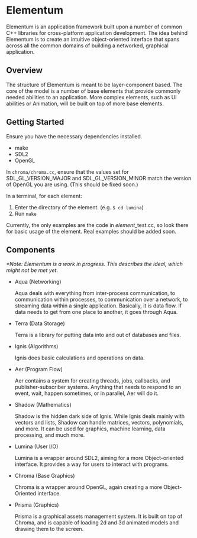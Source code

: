 Elementum
=========

Elementum is an application framework built upon a number of common C++
libraries for cross-platform application development. The idea behind
Elementum is to create an intuitive object-oriented interface that spans
across all the common domains of building a networked, graphical application.

Overview
--------

The structure of Elementum is meant to be layer-component based. The core of
the model is a number of base elements that provide commonly needed abilities
to an application. More complex elements, such as UI abilities or Animation,
will be built on top of more base elements.

Getting Started
---------------

Ensure you have the necessary dependencies installed.

 * make
 * SDL2
 * OpenGL

In `chroma/chroma.cc`, ensure that the values set for SDL_GL_VERSION_MAJOR and
SDL_GL_VERSION_MINOR match the version of OpenGL you are using. (This should
be fixed soon.)

In a terminal, for each element:

1. Enter the directory of the element. (e.g. `$ cd lumina`)
2. Run `make`

Currently, the only examples are the code in *element*_test.cc, so look there
for basic usage of the element. Real examples should be added soon.

Components
----------

*\*Note: Elementum is a work in progress. This describes the ideal, which
might not be met yet.*

  * Aqua (Networking)

    Aqua deals with everything from inter-process communication, to
    communication within processes, to communication over a network, to
    streaming data within a single application. Basically, it is data flow. If
    data needs to get from one place to another, it goes through Aqua.

  * Terra (Data Storage)

    Terra is a library for putting data into and out of databases and files.

  * Ignis (Algorithms)

    Ignis does basic calculations and operations on data.

  * Aer (Program Flow)

    Aer contains a system for creating threads, jobs, callbacks, and
    publisher-subscriber systems. Anything that needs to respond to an event,
    wait, happen sometimes, or in parallel, Aer will do it.

  * Shadow (Mathematics)

    Shadow is the hidden dark side of Ignis. While Ignis deals mainly with
    vectors and lists, Shadow can handle matrices, vectors, polynomials, and
    more. It can be used for graphics, machine learning, data processing, and
    much more.

  * Lumina (User I/O)

    Lumina is a wrapper around SDL2, aiming for a more Object-oriented
    interface. It provides a way for users to interact with programs.

  * Chroma (Base Graphics)

    Chroma is a wrapper around OpenGL, again creating a more Object-Oriented
    interface.

  * Prisma (Graphics)

    Prisma is a graphical assets management system. It is built on top of
    Chroma, and is capable of loading 2d and 3d animated models and drawing
    them to the screen.

